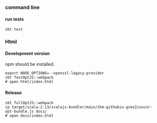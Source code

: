 ### command line

#### run tests

```shell
sbt test
```

### Html

#### Development version

npm should be installed.

```shell 
export NODE_OPTIONS=--openssl-legacy-provider
sbt fastOptJS::webpack
# open html/index.html
```

#### Release

```shell 
sbt fullOptJS::webpack
cp target/scala-2.13/scalajs-bundler/main/ihm-githubio-gcms2isocor-opt-bundle.js docs/
# open docs/index.html
```

